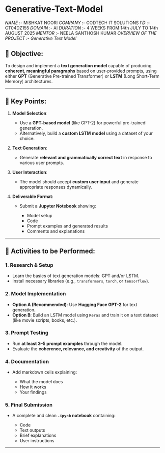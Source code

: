 # Generative-Text-Model

*NAME* :- MISHKAT NOORI
*COMPANY* :- CODTECH IT SOLUTIONS
*I'D* :- CT04DZ155
*DOMAIN* :- AI
*DURATION* :- 4 WEEKS FROM 14th JULY TO 14th AUGUST 2025
*MENTOR* :- NEELA SANTHOSH KUMAR
*OVERVIEW OF THE PROJECT :- Generative Text Model*

## 🎯 **Objective:**

To design and implement a **text generation model** capable of producing **coherent, meaningful paragraphs** based on user-provided prompts, using either **GPT** (Generative Pre-trained Transformer) or **LSTM** (Long Short-Term Memory) architectures.

---

## 🔑 **Key Points:**

1. **Model Selection**:

   * Use a **GPT-based model** (like GPT-2) for powerful pre-trained generation.
   * Alternatively, build a **custom LSTM model** using a dataset of your choice.

2. **Text Generation**:

   * Generate **relevant and grammatically correct text** in response to various user prompts.

3. **User Interaction**:

   * The model should accept **custom user input** and generate appropriate responses dynamically.

4. **Deliverable Format**:

   * Submit a **Jupyter Notebook** showing:

     * Model setup
     * Code
     * Prompt examples and generated results
     * Comments and explanations

---

## 📝 **Activities to be Performed:**

### 1. **Research & Setup**

* Learn the basics of text generation models: GPT and/or LSTM.
* Install necessary libraries (e.g., `transformers`, `torch`, or `tensorflow`).

### 2. **Model Implementation**

* **Option A (Recommended)**: Use **Hugging Face GPT-2** for text generation.
* **Option B**: Build an LSTM model using `Keras` and train it on a text dataset (like movie scripts, books, etc.).

### 3. **Prompt Testing**

* Run **at least 3–5 prompt examples** through the model.
* Evaluate the **coherence, relevance, and creativity** of the output.

### 4. **Documentation**

* Add markdown cells explaining:

  * What the model does
  * How it works
  * Your findings

### 5. **Final Submission**

* A complete and clean **`.ipynb` notebook** containing:

  * Code
  * Text outputs
  * Brief explanations
  * User instructions

---
